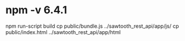 # npm -v 6.4.1
npm run-script build
cp public/bundle.js ../sawtooth_rest_api/app/js/
cp public/index.html ../sawtooth_rest_api/app/html
